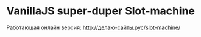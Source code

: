 # VanillaJS super-duper Slot-machine
Работающая онлайн версия: http://делаю-сайты.рус/slot-machine/
